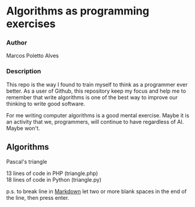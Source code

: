# Algorithms as programming exercises

### Author

Marcos Poletto Alves

### Description

This repo is the way I found to train myself to think as a programmer ever better. As a user of Github, this repository keep my focus and help me to remember that write algorithms is one of the best way to improve our thinking to write good software.

For me writing computer algorithms is a good mental exercise. Maybe it is an activity that we, programmers, will continue to have regardless of AI. Maybe won't.

## Algorithms

Pascal's triangle

13 lines of code in PHP (triangle.php)  
18 lines of code in Python (triangle.py)  

p.s. to break line in [Markdown](https://www.markdownguide.org/basic-syntax/#line-breaks) let two or more blank spaces in the end of the line, then press enter.
